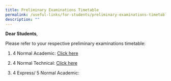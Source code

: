 ```yaml
---
title: Preliminary Examinations Timetable
permalink: /useful-links/for-students/preliminary-examinations-timetable/
description: ""
---
```

**Dear Students**, 

Please refer to your respective preliminary examinations timetable:

1) 4 Normal Academic: [Click here](/files/2023%20prelims%204n-examination%20schedule%20v2.pdf)

2) 4 Normal Technical: [Click here](/files/2023%20prelims%204nt%20examination%20schedule.pdf)

3) 4 Express/ 5 Normal Academic: 
